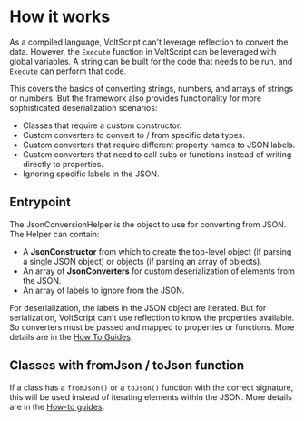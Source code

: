 # How it works

As a compiled language, VoltScript can't leverage reflection to convert the data. However, the `Execute` function in VoltScript can be leveraged with global variables. A string can be built for the code that needs to be run, and `Execute` can perform that code.

This covers the basics of converting strings, numbers, and arrays of strings or numbers. But the framework also provides functionality for more sophisticated deserialization scenarios:

- Classes that require a custom constructor.
- Custom converters to convert to / from specific data types.
- Custom converters that require different property names to JSON labels.
- Custom converters that need to call subs or functions instead of writing directly to properties.
- Ignoring specific labels in the JSON.

## Entrypoint

The JsonConversionHelper is the object to use for converting from JSON. The Helper can contain:

- A **JsonConstructor** from which to create the top-level object (if parsing a single JSON object) or objects (if parsing an array of objects).
- An array of **JsonConverters** for custom deserialization of elements from the JSON.
- An array of labels to ignore from the JSON.

For deserialization, the labels in the JSON object are iterated. But for serialization, VoltScript can't use reflection to know the properties available. So converters must be passed and mapped to properties or functions. More details are in the [How To Guides](../howto/index.md).

## Classes with fromJson / toJson function

If a class has a `fromJson()` or a `toJson()` function with the correct signature, this will be used instead of iterating elements within the JSON. More details are in the [How-to guides](../howto/index.md).
